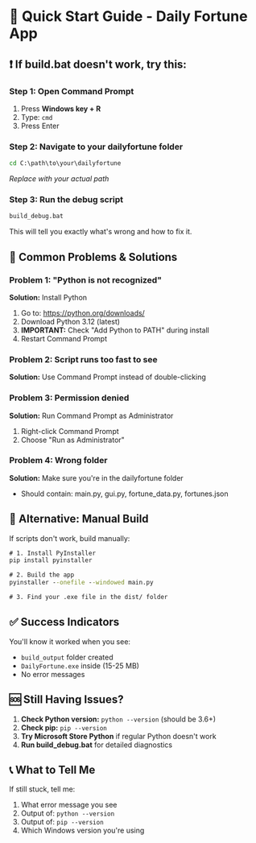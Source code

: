 # 🚀 Quick Start Guide - Daily Fortune App

## ❗ If build.bat doesn't work, try this:

### Step 1: Open Command Prompt
1. Press **Windows key + R**
2. Type: `cmd`
3. Press Enter

### Step 2: Navigate to your dailyfortune folder
```cmd
cd C:\path\to\your\dailyfortune
```
*Replace with your actual path*

### Step 3: Run the debug script
```cmd
build_debug.bat
```

This will tell you exactly what's wrong and how to fix it.

## 🔧 Common Problems & Solutions

### Problem 1: "Python is not recognized"
**Solution:** Install Python
1. Go to: https://python.org/downloads/
2. Download Python 3.12 (latest)
3. **IMPORTANT:** Check "Add Python to PATH" during install
4. Restart Command Prompt

### Problem 2: Script runs too fast to see
**Solution:** Use Command Prompt instead of double-clicking

### Problem 3: Permission denied
**Solution:** Run Command Prompt as Administrator
1. Right-click Command Prompt
2. Choose "Run as Administrator"

### Problem 4: Wrong folder
**Solution:** Make sure you're in the dailyfortune folder
- Should contain: main.py, gui.py, fortune_data.py, fortunes.json

## 🎯 Alternative: Manual Build

If scripts don't work, build manually:

```cmd
# 1. Install PyInstaller
pip install pyinstaller

# 2. Build the app
pyinstaller --onefile --windowed main.py

# 3. Find your .exe file in the dist/ folder
```

## ✅ Success Indicators

You'll know it worked when you see:
- `build_output` folder created
- `DailyFortune.exe` inside (15-25 MB)
- No error messages

## 🆘 Still Having Issues?

1. **Check Python version:** `python --version` (should be 3.6+)
2. **Check pip:** `pip --version`
3. **Try Microsoft Store Python** if regular Python doesn't work
4. **Run build_debug.bat** for detailed diagnostics

## 📞 What to Tell Me

If still stuck, tell me:
1. What error message you see
2. Output of: `python --version`
3. Output of: `pip --version`
4. Which Windows version you're using